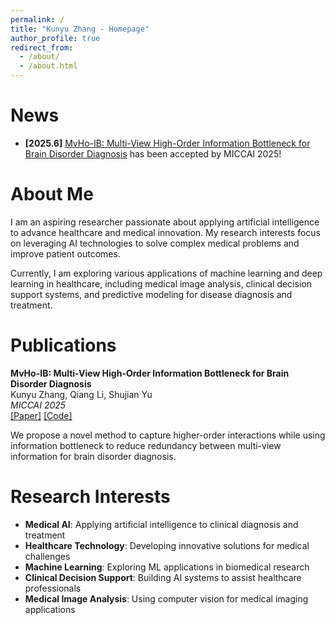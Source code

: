 ```yaml
---
permalink: /
title: "Kunyu Zhang - Homepage"
author_profile: true
redirect_from: 
  - /about/
  - /about.html
---
```


# News
- **[2025.6]** [MvHo-IB: Multi-View High-Order Information Bottleneck for Brain Disorder Diagnosis](http://arxiv.org/abs/2507.02847) has been accepted by MICCAI 2025!


# About Me
I am an aspiring researcher passionate about applying artificial intelligence to advance healthcare and medical innovation. My research interests focus on leveraging AI technologies to solve complex medical problems and improve patient outcomes.

Currently, I am exploring various applications of machine learning and deep learning in healthcare, including medical image analysis, clinical decision support systems, and predictive modeling for disease diagnosis and treatment.

# Publications

**MvHo-IB: Multi-View High-Order Information Bottleneck for Brain Disorder Diagnosis**  
Kunyu Zhang, Qiang Li, Shujian Yu  
*MICCAI 2025*  
[[Paper]](http://arxiv.org/abs/2507.02847) [[Code]](https://github.com/zky04/MvHo-IB)

We propose a novel method to capture higher-order interactions while using information bottleneck to reduce redundancy between multi-view information for brain disorder diagnosis.


# Research Interests
- **Medical AI**: Applying artificial intelligence to clinical diagnosis and treatment
- **Healthcare Technology**: Developing innovative solutions for medical challenges  
- **Machine Learning**: Exploring ML applications in biomedical research
- **Clinical Decision Support**: Building AI systems to assist healthcare professionals
- **Medical Image Analysis**: Using computer vision for medical imaging applications
